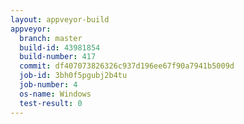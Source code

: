 ```yaml
---
layout: appveyor-build
appveyor:
  branch: master
  build-id: 43981854
  build-number: 417
  commit: df407073826326c937d196ee67f90a7941b5009d
  job-id: 3bh0f5pgubj2b4tu
  job-number: 4
  os-name: Windows
  test-result: 0
---
```

